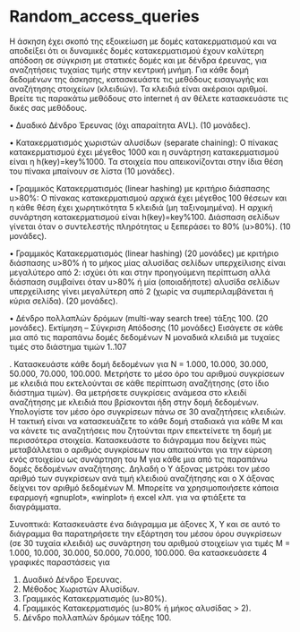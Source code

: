 # Random_access_queries

Η άσκηση έχει σκοπό της εξοικείωση με δομές κατακερματισμού και να αποδείξει ότι οι
δυναμικές δομές κατακερματισμού έχουν καλύτερη απόδοση σε σύγκριση με στατικές
δομές και με δένδρα έρευνας, για αναζητήσεις τυχαίας τιμής στην κεντρική μνήμη. Για
κάθε δομή δεδομένων της άσκησης, κατασκευάστε τις μεθόδους εισαγωγής και
αναζήτησης στοιχείων (κλειδιών). Τα κλειδιά είναι ακέραιοι αριθμοί. Βρείτε τις
παρακάτω μεθόδους στο internet ή αν θέλετε κατασκευάστε τις δικές σας μεθόδους.

• Δυαδικό Δένδρο Έρευνας (όχι απαραίτητα ΑVL). (10 μονάδες).

• Κατακερματισμός χωριστών αλυσίδων (separate chaining): Ο πίνακας
κατακερματισμού έχει μέγεθος 1000 και η συνάρτηση κατακερματισμού είναι η
h(key)=key%1000. Τα στοιχεία που απεικονίζονται στην ίδια θέση του πίνακα
μπαίνουν σε λίστα (10 μονάδες).

• Γραμμικός Κατακερματισμός (linear hashing) με κριτήριο διάσπασης u>80%: Ο
πίνακας κατακερματισμού αρχικά έχει μέγεθος 100 θέσεων και η κάθε θέση έχει
χωρητικότητα 5 κλειδιά (μη ταξινομημένα). Η αρχική συνάρτηση κατακερματισμού
είναι h(key)=key%100. Διάσπαση σελίδων γίνεται όταν ο συντελεστής πληρότητας
u ξεπεράσει το 80% (u>80%). (10 μονάδες).

• Γραμμικός Κατακερματισμός (linear hashing) (20 μονάδες) με κριτήριο
διάσπασης u>80% ή το μήκος μίας αλυσίδας σελίδων υπερχείλισης είναι
μεγαλύτερο από 2: ισχύει ότι και στην προηγούμενη περίπτωση αλλά διάσπαση
συμβαίνει όταν u>80% ή μία (οποιαδήποτε) αλυσίδα σελίδων υπερχείλισης γίνει
μεγαλύτερη από 2 (χωρίς να συμπεριλαμβάνεται ή κύρια σελίδα). (20 μονάδες).

• Δένδρο πολλαπλών δρόμων (multi-way search tree) τάξης 100. (20 μονάδες).
Εκτίμηση – Σύγκριση Απόδοσης (10 μονάδες)
Εισάγετε σε κάθε μια από τις παραπάνω δομές δεδομένων Ν μοναδικά κλειδιά με
τυχαίες τιμές στο διάστημα τιμών 1..107

. Κατασκευάστε κάθε δομή δεδομένων για Ν =
1.000, 10.000, 30.000, 50.000, 70.000, 100.000.
Μετρήστε το μέσο όρο του αριθμού συγκρίσεων με κλειδιά που εκτελούνται σε κάθε
περίπτωση αναζήτησης (στο ίδιο διάστημα τιμών). Θα μετρήσετε συγκρίσεις ανάμεσα
στο κλειδί αναζήτησης με κλειδιά που βρίσκονται ήδη στην δομή δεδομένων.
Υπολογίστε τον μέσο όρο συγκρίσεων πάνω σε 30 αναζητήσεις κλειδιών. Η τακτική
είναι να κατασκευάζετε το κάθε δομή σταδιακά για κάθε Μ και να κάνετε τις
αναζητήσεις που ζητούνται πριν επεκτείνετε τη δομή με περισσότερα στοιχεία.
Κατασκευάστε το διάγραμμα που δείχνει πώς μεταβάλλεται ο αριθμός συγκρίσεων που
απαιτούνται για την εύρεση ενός στοιχείου ως συνάρτηση του Μ για κάθε μια από τις
παραπάνω δομές δεδομένων αναζήτησης. Δηλαδή ο Υ άξονας μετράει τον μέσο αριθμό
των συγκρίσεων ανά τιμή κλειδιού αναζήτησης και ο Χ άξονας δείχνει τον αριθμό
δεδομένων Μ. Μπορείτε να χρησιμοποιήσετε κάποια εφαρμογή «gnuplot», «winplot» ή
excel κλπ. για να φτιάξετε τα διαγράμματα.

Συνοπτικά: Κατασκευάστε ένα διάγραμμα με άξονες X, Y και σε αυτό το διάγραμμα θα
παρατηρήσετε την εξάρτηση του μέσου όρου συγκρίσεων (σε 30 τυχαία κλειδιά) ως
συνάρτηση του αριθμού στοιχείων για τιμές Μ = 1.000, 10.000, 30.000, 50.000, 70.000,
100.000. Θα κατασκευάσετε 4 γραφικές παραστάσεις για
1) Δυαδικό Δένδρο Έρευνας.
2) Μέθοδος Χωριστών Αλυσίδων.
3) Γραμμικός Κατακερματισμός (u>80%).
4) Γραμμικός Κατακερματισμός (u>80% ή μήκος αλυσίδας > 2).
5) Δένδρο πολλαπλών δρόμων τάξης 100. 
